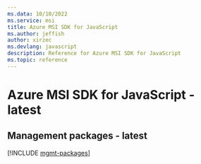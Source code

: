 ```yaml
---
ms.data: 10/10/2022
ms.service: msi
title: Azure MSI SDK for JavaScript
ms.author: jeffish
author: xirzec
ms.devlang: javascript
description: Reference for Azure MSI SDK for JavaScript
ms.topic: reference
---
```

# Azure MSI SDK for JavaScript - latest

## Management packages - latest
[!INCLUDE [mgmt-packages](msi-mgmt-index.md)]